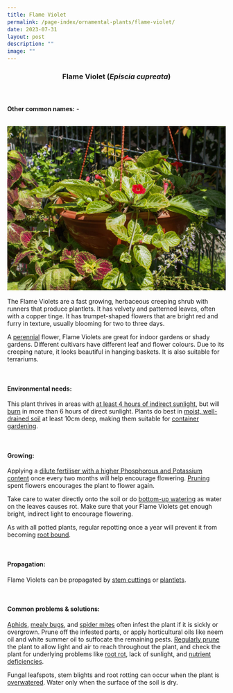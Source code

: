 ```yaml
---
title: Flame Violet
permalink: /page-index/ornamental-plants/flame-violet/
date: 2023-07-31
layout: post
description: ""
image: ""
---
```

<header> 
	<h3>Flame Violet (<em>Episcia cupreata</em>)</h3> 
</header> 
 
<section> 
	<p><strong>Other common names:</strong> -</p> 
	<br> 
</section> 
 
<section> 
	<img title="Photo by Jacqueline Chua." src="/images/Plants/Episcia_JacChua.jpg">
	<p>The Flame Violets are a fast growing, herbaceous creeping shrub with runners that produce plantlets. It has velvety and patterned leaves, often with a copper tinge. It has trumpet-shaped flowers that are bright red and furry in texture, usually blooming for two to three days.</p>
	<p>A <a href="/learn-more-about-gardening/glossary/#p">perennial</a> flower, Flame Violets are great for indoor gardens or shady gardens. Different cultivars have different leaf and flower colours. Due to its creeping nature, it looks beautiful in hanging baskets. It is also suitable for terrariums.</p>
	 <br> 
</section> 
 
<section> 
  <h4>Environmental needs:</h4> 
  <p>This plant thrives in areas with <a href="/page-index/horticulture-techniques/gauging-light/">at least 4 hours of indirect sunlight</a>, but will <a href="/page-index/plant-problems/sunburn/">burn</a> in more than 6 hours of direct sunlight. Plants do best in <a href="/page-index/horticulture-techniques/soil/">moist, well-drained soil</a> at least 10cm deep, making them suitable for <a href="/page-index/horticulture-techniques/planting-in-container/">container gardening</a>.</p> 
	<br>
</section>

<section> 
  <h4>Growing:</h4> 
	<p>Applying a <a href="/page-index/horticulture-techniques/fertilising/">dilute fertiliser with a higher Phosphorous and Potassium content</a> once every two months will help encourage flowering. <a href="/page-index/horticulture-techniques/pruning/">Pruning</a> spent flowers encourages the plant to flower again. </p>
<p>Take care to water directly onto the soil or do <a href="/page-index/horticulture-techniques/bottom-watering/">bottom-up watering</a> as water on the leaves causes rot. Make sure that your Flame Violets get enough bright, indirect light to encourage flowering.</p>
		<p>As with all potted plants, regular repotting once a year will prevent it from becoming <a href="/page-index/plant-problems/root-bound/">root bound</a>.</p> 
	<br> 
</section> 

<section> 
  <h4>Propagation:</h4> 
	<p>Flame Violets can be propagated by <a href="/page-index/horticulture-techniques/propagating-by-cuttings/">stem cuttings</a> or <a href="/page-index/horticulture-techniques/propagating-by-division/">plantlets</a>.</p> 
	<br> 
</section> 
 
<section> 
  <h4>Common problems &amp; solutions:</h4> 
	<p><a href="/page-index/pests/aphids/">Aphids</a>, <a href="/page-index/pests/mealy-bugs/">mealy bugs</a>, and <a href="/page-index/pests/spider-mites/">spider mites</a> often infest the plant if it is sickly or overgrown. Prune off the infested parts, or apply horticultural oils like neem oil and white summer oil to suffocate the remaining pests. <a href="/page-index/horticulture-techniques/pruning/">Regularly prune</a> the plant to allow light and air to reach throughout the plant, and check the plant for underlying problems like <a href="/page-index/plant-problems/root-rot/">root rot</a>, lack of sunlight, and <a href="/page-index/horticulture-techniques/nutrient-deficiencies/">nutrient deficiencies</a>.</p>
	<p>Fungal leafspots, stem blights and root rotting can occur when the plant is <a href="/page-index/horticulture-techniques/watering/">overwatered</a>. Water only when the surface of the soil is dry.</p>
	<br> 
</section>